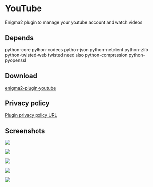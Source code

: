 YouTube
=========
Enigma2 plugin to manage your youtube account and watch videos

Depends
-------
python-core python-codecs python-json python-netclient python-zlib python-twisted-web
 twisted need also python-compression python-pyopenssl

Download
-------
[enigma2-plugin-youtube](http://taapat.ho.ua/enigma2-plugin-youtube/)

Privacy policy
-------
[Plugin privacy policy URL](http://taapat.ho.ua/license.html)

Screenshots
-------
![](https://cloud.githubusercontent.com/assets/1623947/8859883/d65e212c-3188-11e5-9d49-8bd584f9a01b.jpg)

![](https://cloud.githubusercontent.com/assets/1623947/8859888/e11bd280-3188-11e5-8496-36fd6f455e88.jpg)

![](https://cloud.githubusercontent.com/assets/1623947/8859894/e5d5bf70-3188-11e5-80e6-0be037fae1a8.jpg)

![](https://cloud.githubusercontent.com/assets/1623947/8893756/37848eae-33a6-11e5-97ba-4135e53d7662.jpg)

![](https://cloud.githubusercontent.com/assets/1623947/8859884/dc063628-3188-11e5-991c-8965ca2d7277.jpg)


